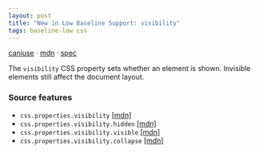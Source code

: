```yaml
---
layout: post
title: "New in Low Baseline Support: visibility"
tags: baseline-low css
---
```


[caniuse](https://caniuse.com/?search=visibility) · [mdn](https://developer.mozilla.org/en-US/search?q=visibility) · [spec](https://drafts.csswg.org/css-display-3/#visibility)

The `visibility` CSS property sets whether an element is shown. Invisible elements still affect the document layout.

### Source features

- ``css.properties.visibility`` [[mdn]](https://developer.mozilla.org/en-US/search?q=css.properties.visibility)
- ``css.properties.visibility.hidden`` [[mdn]](https://developer.mozilla.org/en-US/search?q=css.properties.visibility.hidden)
- ``css.properties.visibility.visible`` [[mdn]](https://developer.mozilla.org/en-US/search?q=css.properties.visibility.visible)
- ``css.properties.visibility.collapse`` [[mdn]](https://developer.mozilla.org/en-US/search?q=css.properties.visibility.collapse)
